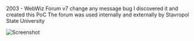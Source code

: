 2003 - WebWiz Forum v7 change any message bug
I discovered it and created this PoC
The forum was used internally and externally by Stavropol State University

![Screenshot](/_screensots/1.png)
